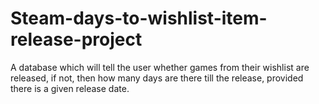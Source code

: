 # Steam-days-to-wishlist-item-release-project
A database which will tell the user whether games from their wishlist are released, if not, then how many days are there till the release, provided there is a given release date. 
